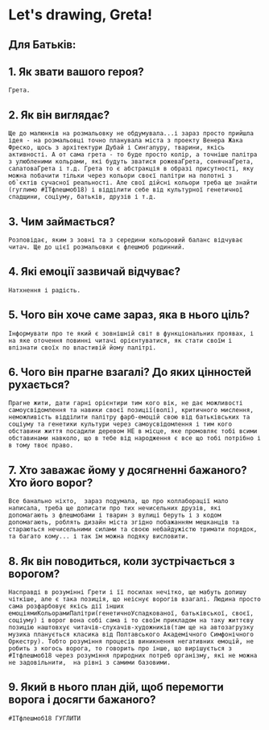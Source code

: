 # Let's drawing, Greta!

## Для Батьків:

## 1. Як звати вашого героя?
    Грета.

## 2. Як він виглядає?
    Ще до малюнків на розмальовку не обдумувала...і зараз просто прийшла ідея - на розмальовці точно планувала міста з проекту Венера Жака Фреско, щось з архітектури Дубай і Сингапуру, тварини, якісь активності. А от сама грета - то буде просто колір, а точніше палітра з улюбленими кольрами, які будуть зватися рожеваГрета, сонячнаГрета, салатоваГрета і т.д. Грета то є абстракція в образі присутності, яку можна побачити тільки через кольори своєї палітри на полотні з об`єктів сучасної реальності. Але свої дійсні кольори треба ще знайти (гуглимо #ІТфлешмоб18) і відділити себе від культурної генетичної спадщини, соціуму, батьків, друзів і т.д.
	
## 3. Чим займається?
    Розповідає, яким з зовні та з середини кольоровий баланс відчуває читач. Ще до цієї розмальовки є флешмоб родинний.
    
## 4. Які емоції зазвичай відчуває?
    Натхнення і радість.
	
## 5. Чого він хоче саме зараз, яка в нього ціль?
    Інформувати про те який є зовнішній світ в функціональних проявах, і на яке оточення повинні читачі орієнтуватися, як стати своїм і впізнати своїх по властивій йому палітрі.
    
## 6. Чого він прагне взагалі? До яких цінностей рухається?
    Прагне жити, дати гарні орієнтири тим кого вік, не дає можливості самоусвідомлення та навики своєї позиції(волі), критичного мислення, неможливість відділити палітру фарб-емоцій свою від батьківських та соціуму та генетики культури через самоусвідомлення і тим кого обставини життя посадили деревом НЕ в місце, яке промовляє тобі всими обставинами навколо, що в тебе від народження є все що тобі потрібно і в тому твоє право.
    
## 7. Хто заважає йому у досягненні бажаного? Хто його ворог?
    Все банально ніхто,  зараз подумала, що про коллаборації мало написала, треба ще дописати про тих нечисельних друзів, які допомагають з флешмобами і тварин з вулиці беруть і з кодом допомагають, роблять дизайн міста згідно побажанням мешканців та стараються нечисельними силами та своєю небайдужістю тримати порядок, та багато кому... і так їм можна подяку висловити.  
    
## 8. Як він поводиться, коли зустрічається з ворогом?
    Насправді в розумінні Грети і її посилах нечітко, ще мабуть допишу чіткіше, але є така позиція, що неіснує ворогів взагалі. Людина просто сама розфарбовує якісь дії інших емоціямиКольорамиПалітри(генетичноУспадкованої, батьківської, своєї, соціуму) і ворог вона собі сама і то своїм прикладом на таку життєву позицію наштовхує читачів-слухачів-художників(там ще на автозагрузку музика планується класика від Полтавського Академічного Симфонічного Оркестру). Тобто розуміння процесів виникнення негативних емоцій, не робить з когось ворога, то говорить про інше, що вирішується з #Ітфлешмоб18 через розуміння природних потреб організму, які не можна не задовільнити,  на рівні з самими базовими.
    
## 9. Який в нього план дій, щоб перемогти ворога і досягти бажаного?
    #ІТфлешмоб18 ГУГЛИТИ
